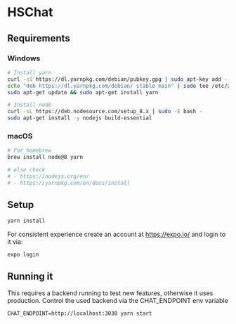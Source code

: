 # HSChat

## Requirements

### Windows

```bash
# Install yarn
curl -sS https://dl.yarnpkg.com/debian/pubkey.gpg | sudo apt-key add -
echo "deb https://dl.yarnpkg.com/debian/ stable main" | sudo tee /etc/apt/sources.list.d/yarn.list
sudo apt-get update && sudo apt-get install yarn

# Install node
curl -sL https://deb.nodesource.com/setup_8.x | sudo -E bash -
sudo apt-get install -y nodejs build-essential
```

### macOS

```bash
# For homebrew
brew install node@8 yarn

# else check 
# - https://nodejs.org/en/
# - https://yarnpkg.com/en/docs/install
```

## Setup

```bash
yarn install
```

For consistent experience create an account at https://expo.io/ and login to it via:

```
expo login
```

## Running it

This requires a backend running to test new features, otherwise it uses production.
Control the used backend via the CHAT_ENDPOINT env variable

```
CHAT_ENDPOINT=http://localhost:3030 yarn start
```


